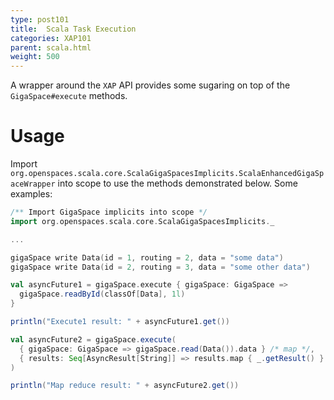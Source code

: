 ```yaml
---
type: post101
title:  Scala Task Execution
categories: XAP101
parent: scala.html
weight: 500
---
```







A wrapper around the `XAP` API provides some sugaring on top of the `GigaSpace#execute` methods.

# Usage

Import `org.openspaces.scala.core.ScalaGigaSpacesImplicits.ScalaEnhancedGigaSpaceWrapper` into scope to use the methods demonstrated below.
Some examples:


```scala
/** Import GigaSpace implicits into scope */
import org.openspaces.scala.core.ScalaGigaSpacesImplicits._

...

gigaSpace write Data(id = 1, routing = 2, data = "some data")
gigaSpace write Data(id = 2, routing = 3, data = "some other data")

val asyncFuture1 = gigaSpace.execute { gigaSpace: GigaSpace =>
  gigaSpace.readById(classOf[Data], 1l)
}

println("Execute1 result: " + asyncFuture1.get())

val asyncFuture2 = gigaSpace.execute(
  { gigaSpace: GigaSpace => gigaSpace.read(Data()).data } /* map */,
  { results: Seq[AsyncResult[String]] => results.map { _.getResult() } mkString } /* reduce */
)

println("Map reduce result: " + asyncFuture2.get())
```
